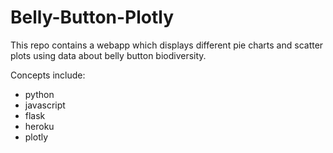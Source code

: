 # Belly-Button-Plotly

This repo contains a webapp which displays different pie charts and scatter plots using data about belly button biodiversity.

Concepts include:
* python
* javascript
* flask
* heroku
* plotly
